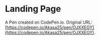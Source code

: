 # Landing Page

A Pen created on CodePen.io. Original URL: [https://codepen.io/Akasa25/pen/OJXXEGY](https://codepen.io/Akasa25/pen/OJXXEGY).


